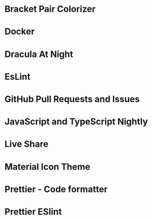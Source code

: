 # Bracket Pair Colorizer
# Docker
# Dracula At Night
# EsLint
# GitHub Pull Requests and Issues
# JavaScript and TypeScript Nightly
# Live Share
# Material Icon Theme
# Prettier - Code formatter
# Prettier ESlint
